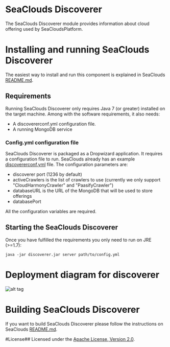 SeaClouds Discoverer
====================

The SeaClouds Discoverer module provides information about cloud offering used by SeaCloudsPlatform.

# Installing and running SeaClouds Discoverer
The easiest way to install and run this component is explained in SeaClouds [README.md](../README.md).

## Requirements
Running SeaClouds Discoverer only requires Java 7 (or greater) installed on the target machine. Among with the software requirements, it also needs:

- A discovererconf.yml configuration file.
- A running MongoDB service

### Config.yml configuration file
SeaClouds Discoverer is packaged as a Dropwizard application. It requires a configuration file to run. SeaClouds already has an example [discovererconf.yml](./discovererconf.yml)
file. The configuration parameters are:

- discoverer port (1236 by default)
- activeCrawlers is the list of crawlers to use (currently we only support "CloudHarmonyCrawler" and "PaasifyCrawler")
- databaseURL is the URL of the MongoDB that will be used to store offerings
- databasePort

All the configuration variables are required.

## Starting the SeaClouds Discoverer
Once you have fulfilled the requirements you only need to run on JRE (>=1.7):

``` java -jar discoverer.jar server path/to/config.yml ```

# Deployment diagram for discoverer
![alt tag](discoverer.png)

# Building SeaClouds Discoverer
If you want to build SeaClouds Discoverer please follow the instructions on SeaClouds [README.md](../README.md).

#License##
Licensed under the [Apache License, Version 2.0](http://www.apache.org/licenses/LICENSE-2.0).